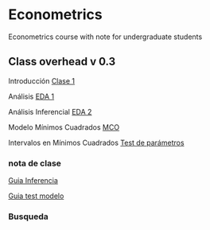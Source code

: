 # Econometrics
Econometrics course with note for undergraduate students

## Class overhead v 0.3

Introducción [Clase 1](https://keynes37.github.io/Econometrics/Class/Class00/Class00.html#1)

Análisis [EDA 1](https://keynes37.github.io/Econometrics/Class/Class01/Class01.html#1)

Análisis Inferencial [EDA 2](https://keynes37.github.io/Econometrics/Class/Class02/Class02.html#1)

Modelo Mínimos Cuadrados [MCO](https://keynes37.github.io/Econometrics/Class/Class03/Class03.html#1)

Intervalos en Mínimos Cuadrados [Test de parámetros](https://keynes37.github.io/Econometrics/Class/Class04/Class04.html#1)


### nota de clase

[Guia Inferencia](https://keynes37.github.io/Econometrics/Projects/Claseinr/CInferencia.html)

[Guia test modelo](https://raw.githack.com/keynes37/Econometrics/main/Projects/Claseinr/Cmodels.html)

### Busqueda

